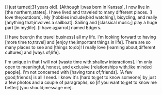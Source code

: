 [I just turned;31 years old]. [Although I;was born in Kansas], I now live in [the northern;states]. I have lived and traveled to many different places. [I love the;outdoors]. My [hobbies include;bird watching], bicycling, and really [anything that;involves a sailboat]. Sailing and [classical music;] play a huge part [in my;life]. [I have a;parrot] named Edgers.

[I have been;in the travel business] all my life. I'm looking forward to having [more time to;travel] and [enjoy the;important things in life]. There are so many places to see and [things to;do]! I really love [learning about;different cultures] and [ways of;life].

I'm unique in that I will not [waste time with;shallow interactions]. I'm only open to meaningful, honest, and exclusive [relationships with;like minded people]. I'm not concerned with [having tons of;friends]. [A few good;friends] is all I need. I know it's [hard to;get to know someone] by just a few photos and a couple of paragraphs, so [if you want to;get to know me better] [you should;message me].
